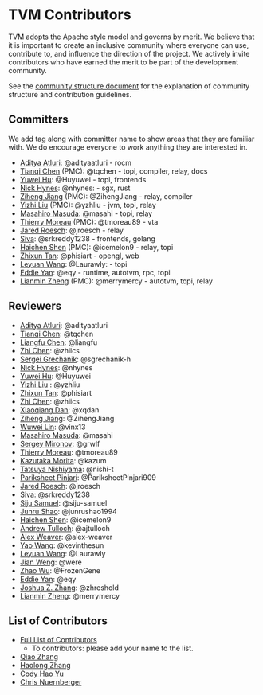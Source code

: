 TVM Contributors
================
TVM adopts the Apache style model and governs by merit. We believe that it is important to create an inclusive community where everyone can use,
contribute to, and influence the direction of the project. We actively invite contributors who have earned the merit to be part of the development community.

See the [community structure document](http://docs.tvm.ai/contribute/community.html) for the explanation of community structure and contribution guidelines.


## Committers

We add tag along with committer name to show areas that they are familiar with.
We do encourage everyone to work anything they are interested in.

- [Aditya Atluri](https://github.com/adityaatluri): @adityaatluri - rocm
- [Tianqi Chen](https://github.com/tqchen) (PMC): @tqchen - topi, compiler, relay, docs
- [Yuwei Hu](https://github.com/Huyuwei): @Huyuwei - topi, frontends
- [Nick Hynes](https://github.com/nhynes): @nhynes: - sgx, rust
- [Ziheng Jiang](https://github.com/ZihengJiang) (PMC): @ZihengJiang - relay, compiler
- [Yizhi Liu](https://github.com/yzhliu) (PMC): @yzhliu - jvm, topi, relay
- [Masahiro Masuda](https://github.com/masahi): @masahi - topi, relay
- [Thierry Moreau](https://github.com/tmoreau89) (PMC): @tmoreau89 - vta
- [Jared Roesch](https://github.com/jroesch): @jroesch - relay
- [Siva](https://github.com/srkreddy1238): @srkreddy1238 - frontends, golang
- [Haichen Shen](https://github.com/icemelon9) (PMC): @icemelon9 - relay, topi
- [Zhixun Tan](https://github.com/phisiart): @phisiart - opengl, web
- [Leyuan Wang](https://github.com/Laurawly): @Laurawly: - topi
- [Eddie Yan](https://github.com/eqy): @eqy - runtime, autotvm, rpc, topi
- [Lianmin Zheng](https://github.com/merrymercy) (PMC): @merrymercy - autotvm, topi, relay

## Reviewers

- [Aditya Atluri](https://github.com/adityaatluri): @adityaatluri
- [Tianqi Chen](https://github.com/tqchen): @tqchen
- [Liangfu Chen](https://github.com/liangfu): @liangfu
- [Zhi Chen](https://github.com/zhiics): @zhiics
- [Sergei Grechanik](https://github.com/sgrechanik-h): @sgrechanik-h
- [Nick Hynes](https://github.com/nhynes): @nhynes
- [Yuwei Hu](https://github.com/Huyuwei): @Huyuwei
- [Yizhi Liu](https://github.com/yzhliu) : @yzhliu
- [Zhixun Tan](https://github.com/phisiart): @phisiart
- [Zhi Chen](https://github.com/zhiics): @zhiics
- [Xiaoqiang Dan](https://github.com/xqdan): @xqdan
- [Ziheng Jiang](https://github.com/ZihengJiang): @ZihengJiang
- [Wuwei Lin](https://github.com/vinx13): @vinx13
- [Masahiro Masuda](https://github.com/masahi): @masahi
- [Sergey Mironov](https://github.com/grwlf): @grwlf
- [Thierry Moreau](https://github.com/tmoreau89): @tmoreau89
- [Kazutaka Morita](https://github.com/kazum): @kazum
- [Tatsuya Nishiyama](https://github.com/nishi-t): @nishi-t
- [Pariksheet Pinjari](https://github.com/PariksheetPinjari909): @PariksheetPinjari909
- [Jared Roesch](https://github.com/jroesch): @jroesch
- [Siva](https://github.com/srkreddy1238): @srkreddy1238
- [Siju Samuel](https://github.com/siju-samuel): @siju-samuel
- [Junru Shao](https://github.com/junrushao1994): @junrushao1994
- [Haichen Shen](https://github.com/icemelon9): @icemelon9
- [Andrew Tulloch](https://github.com/ajtulloch): @ajtulloch
- [Alex Weaver](https://github.com/alex-weaver): @alex-weaver
- [Yao Wang](https://github.com/kevinthesun): @kevinthesun
- [Leyuan Wang](https://github.com/Laurawly): @Laurawly
- [Jian Weng](https://github.com/were): @were
- [Zhao Wu](https://github.com/FrozenGene): @FrozenGene
- [Eddie Yan](https://github.com/eqy): @eqy
- [Joshua Z. Zhang](https://github.com/zhreshold): @zhreshold
- [Lianmin Zheng](https://github.com/merrymercy): @merrymercy

## List of Contributors
- [Full List of Contributors](https://github.com/dmlc/tvm/graphs/contributors)
  - To contributors: please add your name to the list.
- [Qiao Zhang](https://github.com/zhangqiaorjc)
- [Haolong Zhang](https://github.com/haolongzhangm)
- [Cody Hao Yu](https://github.com/comaniac)
- [Chris Nuernberger](https://github.com/cnuernber)
